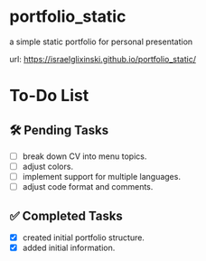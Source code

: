 # portfolio_static

a simple static portfolio for personal presentation

url: https://israelglixinski.github.io/portfolio_static/


# To-Do List

## 🛠️ Pending Tasks
- [ ] break down CV into menu topics.
- [ ] adjust colors.
- [ ] implement support for multiple languages.
- [ ] adjust code format and comments.

## ✅ Completed Tasks
- [x] created initial portfolio structure.
- [x] added initial information.